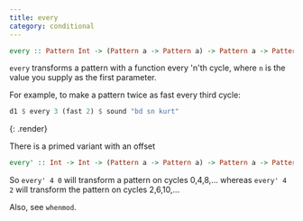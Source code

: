 ```yaml
---
title: every
category: conditional
---
```


~~~~ haskell
every :: Pattern Int -> (Pattern a -> Pattern a) -> Pattern a -> Pattern a
~~~~

`every` transforms a pattern with a function every 'n'th cycle, where `n` is the value you supply as the first parameter.

For example, to make a pattern twice as fast every third cycle:

~~~~ haskell
d1 $ every 3 (fast 2) $ sound "bd sn kurt"
~~~~
{: .render}

There is a primed variant with an offset

~~~~ haskell
every' :: Int -> Int -> (Pattern a -> Pattern a) -> Pattern a -> Pattern a
~~~~

So `every' 4 0` will transform a pattern on cycles 0,4,8,... whereas `every' 4 2` will transform the pattern on
cycles 2,6,10,...

Also, see `whenmod`.
